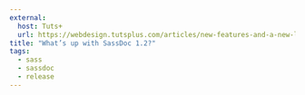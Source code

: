 ```yaml
---
external:
  host: Tuts+
  url: https://webdesign.tutsplus.com/articles/new-features-and-a-new-look-for-sassdoc--cms-21914
title: "What’s up with SassDoc 1.2?"
tags:
  - sass
  - sassdoc
  - release
---
```


